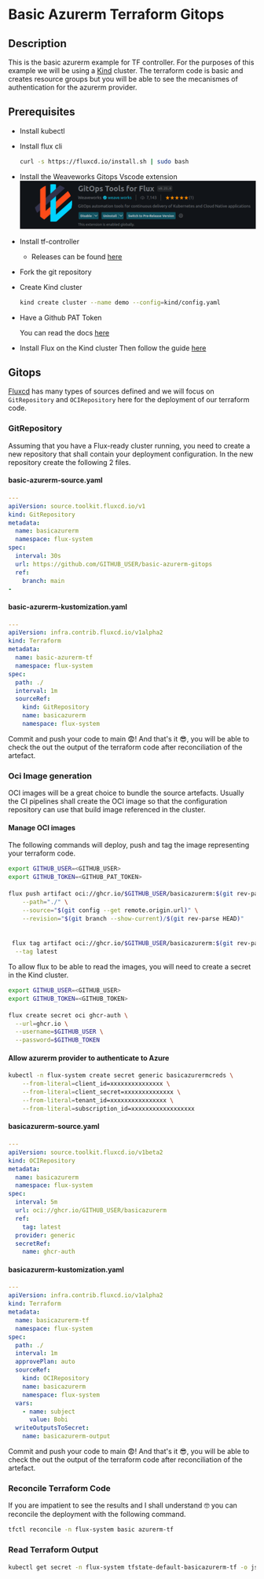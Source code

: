 # Basic Azurerm Terraform Gitops

## Description

This is the basic azurerm example for TF controller.
For the purposes of this example we will be using a [Kind](https://kind.sigs.k8s.io/) cluster.
The terraform code is basic and creates resource groups but you will be able to see the mecanismes of authentication for the azurerm provider.

## Prerequisites

- Install kubectl
- Install flux cli

  ```bash
  curl -s https://fluxcd.io/install.sh | sudo bash
  ```

- Install the Weaveworks Gitops Vscode extension
![Weaveworks Gitops](./docs/gitops.png)

- Install tf-controller 
  - Releases can be found [here](https://github.com/weaveworks/tf-controller/releases)
- Fork the git repository

- Create Kind cluster
  
  ```bash
  kind create cluster --name demo --config=kind/config.yaml
  ```

- Have a Github PAT Token

  You can read the docs [here](https://docs.github.com/en/authentication/keeping-your-account-and-data-secure/managing-your-personal-access-tokens)

- Install Flux on the Kind cluster Then follow the guide [here](https://fluxcd.io/flux/get-started/#install-flux-onto-your-cluster)


## Gitops

[Fluxcd](https://fluxcd.io/) has many types of sources defined and we will focus on `GitRepository` and `OCIRepository` here for the deployment of our terraform code.

### GitRepository

Assuming that you have a Flux-ready cluster running, you need to create a new repository that shall contain your deployment configuration.
In the new repository create the following 2 files.

#### basic-azurerm-source.yaml

```yaml
---
apiVersion: source.toolkit.fluxcd.io/v1
kind: GitRepository
metadata:
  name: basicazurerm
  namespace: flux-system
spec:
  interval: 30s
  url: https://github.com/GITHUB_USER/basic-azurerm-gitops
  ref:
    branch: main
-
```

#### basic-azurerm-kustomization.yaml

```yaml
---
apiVersion: infra.contrib.fluxcd.io/v1alpha2
kind: Terraform
metadata:
  name: basic-azurerm-tf
  namespace: flux-system
spec:
  path: ./
  interval: 1m
  sourceRef:
    kind: GitRepository
    name: basicazurerm
    namespace: flux-system
```

Commit and push your code to main 😨!
And that's it 😎, you will be able to check the out the output of the terraform code after reconciliation of the artefact.


### Oci Image generation

OCI images will be a great choice to bundle the source artefacts.
Usually the CI pipelines shall create the OCI image so that the configuration repository can use that build image referenced in the cluster.

#### Manage OCI images

The following commands will deploy, push and tag the image representing your terraform code.

```bash
export GITHUB_USER=<GITHUB_USER>
export GITHUB_TOKEN=<GITHUB_PAT_TOKEN>

flux push artifact oci://ghcr.io/$GITHUB_USER/basicazurerm:$(git rev-parse --short HEAD) \
	--path="./" \
	--source="$(git config --get remote.origin.url)" \
	--revision="$(git branch --show-current)/$(git rev-parse HEAD)"


 flux tag artifact oci://ghcr.io/$GITHUB_USER/basicazurerm:$(git rev-parse --short HEAD) \
  --tag latest
```

To allow flux to be able to read the images, you will need to create a secret in the Kind cluster.

```bash
export GITHUB_USER=<GITHUB_USER>
export GITHUB_TOKEN=<GITHUB_TOKEN>

flux create secret oci ghcr-auth \
  --url=ghcr.io \
  --username=$GITHUB_USER \
  --password=$GITHUB_TOKEN
```


#### Allow azurerm provider to authenticate to Azure

```bash
kubectl -n flux-system create secret generic basicazurermcreds \
    --from-literal=client_id=xxxxxxxxxxxxxxx \
    --from-literal=client_secret=xxxxxxxxxxxxxx \
    --from-literal=tenant_id=xxxxxxxxxxxxxxxx \
    --from-literal=subscription_id=xxxxxxxxxxxxxxxxxx
```


#### basicazurerm-source.yaml

```yaml
---
apiVersion: source.toolkit.fluxcd.io/v1beta2
kind: OCIRepository
metadata:
  name: basicazurerm
  namespace: flux-system
spec:
  interval: 5m
  url: oci://ghcr.io/GITHUB_USER/basicazurerm
  ref:
    tag: latest
  provider: generic
  secretRef:
    name: ghcr-auth
```


#### basicazurerm-kustomization.yaml

```yaml
---
apiVersion: infra.contrib.fluxcd.io/v1alpha2
kind: Terraform
metadata:
  name: basicazurerm-tf
  namespace: flux-system
spec:
  path: ./
  interval: 1m
  approvePlan: auto
  sourceRef:
    kind: OCIRepository
    name: basicazurerm
    namespace: flux-system
  vars:
    - name: subject
      value: Bobi
  writeOutputsToSecret:
    name: basicazurerm-output
```

Commit and push your code to main 😨!
And that's it 😎, you will be able to check the out the output of the terraform code after reconciliation of the artefact.



### Reconcile Terraform Code

If you are impatient to see the results and I shall understand 🤓 you can reconcile the deployment with the following command.

```bash
tfctl reconcile -n flux-system basic azurerm-tf
```

### Read Terraform Output

```bash
kubectl get secret -n flux-system tfstate-default-basicazurerm-tf -o jsonpath="{.data.tfstate}" | base64 --decode | gzip -d
```

